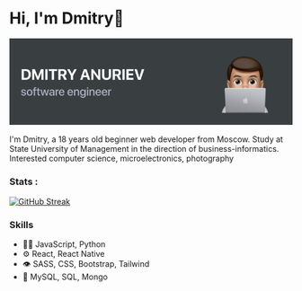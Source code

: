 # Hi, I'm Dmitry👋

<img src="https://raw.githubusercontent.com/Dimasikkkk/Dimasikkkk/main/img/main.png" alt="banner about me">


I'm Dmitry, a 18 years old beginner web developer from Moscow. Study at State University of Management in the direction of business-informatics. Interested computer science, microelectronics, photography



### Stats :
[![GitHub Streak](http://github-readme-streak-stats.herokuapp.com?user=Dimasikkkk&date_format=j%20M%5B%20Y%5D)](https://git.io/streak-stats)

### Skills
- 👨‍💻 JavaScript, Python
- ⚙️ React, React Native
- 👁️ SASS, CSS, Bootstrap, Tailwind
- 💽 MySQL, SQL, Mongo
